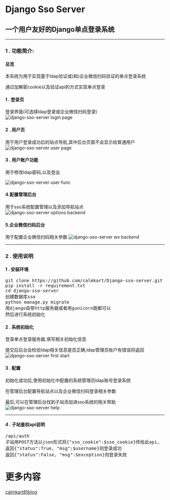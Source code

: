 # Django Sso Server
## 一个用户友好的Django单点登录系统
***
### 1 . 功能简介:

#### 总览
本系统为用于实现基于ldap验证或(和)企业微信扫码验证的单点登录系统

通过加解密cookie以及验证api的方式实现单点登录

#### 1 . 登录页
登录界面(可选择ldap登录或企业微信扫码登录)
![django-sso-server login page](http://www.calmkart.com/wp-content/uploads/2018/09/5C45207A-AF09-475D-ACD6-E732CFE1596D.png "django-sso-server login page")

#### 2 . 用户页
用于用户登录成功后的站点导航,其中后台页面不会显示给普通用户
![django-sso-server user page](http://www.calmkart.com/wp-content/uploads/2018/09/B9772DA0-588E-455A-B887-1C2EB471FE4B.jpg "django-sso-server user page")

#### 3 . 用户账户功能
用于修改ldap密码,以及登出

![django-sso-server user func](http://www.calmkart.com/wp-content/uploads/2018/09/B7925C24-0C92-4DF0-8B28-DB73159AF28E.jpg "django-sso-server user func")

#### 4.配置管理后台
用于sso系统配置管理以及添加导航站点
![django-sso-server options backend](http://www.calmkart.com/wp-content/uploads/2018/09/3E807D12-AE8B-4746-9B5A-20886A5533A3.png "django-sso-server options backend")

#### 5.企业微信扫码后台
用于配置企业微信扫码相关参数
![django-sso-server wx backend](http://www.calmkart.com/wp-content/uploads/2018/09/2C71241E-B1E1-4643-AE7F-5CA2D7E19E26.png "django-sso-server wx backend")

***
### 2 . 使用说明
#### 1 . 安装环境
<pre>
git clone https://github.com/calmkart/Django-sso-server.git
pip install -r requirement.txt
cd django-sso-server
创建数据库sso
python manage.py migrate
用django自带http服务器或者用gunicorn跑都可以
然后进行系统初始化
</pre>

#### 2 . 系统初始化
登录单点登录服务器,填写相关初始化信息

提交后后台会检验ldap相关信息是否正确,ldap管理员账户有错误将返回
![django-sso-server first start](http://www.calmkart.com/wp-content/uploads/2018/09/588F45F1-1F7F-4B68-9A28-733843791DB9.png "django-sso-server first start")

#### 3 . 配置
初始化成功后,使用初始化中配置的系统管理员ldap账号登录系统

在管理后台配置导航站点以及企业微信扫码登录相关参数

最后,可以在管理后台找到子站添加进sso系统的相关帮助
![django-sso-server help](http://www.calmkart.com/wp-content/uploads/2018/09/2D1A59D2-F7DF-4E7B-8593-B9635B81A70C.png "django-sso-server help")

*****

#### 4 . 子站鉴权api说明
<pre>
/api/auth
子站用POST方法以json形式将{"sso_cookie":$sso_cookie}传给此api,
返回{"status":True, "msg":$username}则登录成功
返回{"status":False, "msg":$exception}则登录失败
</pre>


# 更多内容
[calmkart的blog](http://www.calmkart.com/ "calmkart")